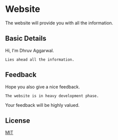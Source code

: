 # Website

The website will provide you with all the information.

## Basic Details 

Hi, I'm Dhruv Aggarwal.

```
Lies ahead all the information. 
````
## Feedback

Hope you also give a nice feedback.

````
The website is in heavy development phase.
````
Your feedback will be highly valued.

## License
[MIT](https://github.com/dA505819/dA505819.github.io/blob/master/LICENSE)
